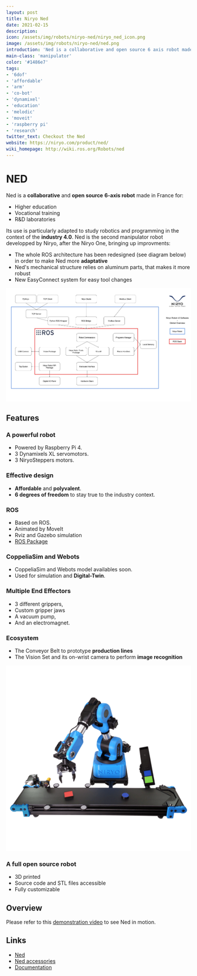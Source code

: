 ```yaml
---
layout: post
title: Niryo Ned
date: 2021-02-15
description:
icon: /assets/img/robots/niryo-ned/niryo_ned_icon.png
image: /assets/img/robots/niryo-ned/ned.png
introduction: 'Ned is a collaborative and open source 6 axis robot made in France, and the second robot developped by Niryo. It is aimed for higher education, vocational training and R&D laboratories. Its use is particularly adapted to study robotics and programming in the context of industry 4.0.'
main-class: 'manipulator'
color: '#1486e7'
tags:
- '6dof'
- 'affordable'
- 'arm'
- 'co-bot'
- 'dynamixel'
- 'education'
- 'melodic'
- 'moveit'
- 'raspberry pi'
- 'research'
twitter_text: Checkout the Ned
website: https://niryo.com/product/ned/
wiki_homepage: http://wiki.ros.org/Robots/ned
---
```


# NED

Ned is a **collaborative** and **open source** **6-axis robot** made in France for:

- Higher education
- Vocational training
- R&D laboratories

Its use is particularly adapted to study robotics and programming in the context of the **industry 4.0**. Ned is the second manipulator robot developped by Niryo, after the Niryo One, bringing up improvments:

- The whole ROS architecture has been redesigned (see diagram below) in order to make Ned more **adaptative**
- Ned's mechanical structure relies on aluminum parts, that makes it more robust
- New EasyConnect system for easy tool changes

![Ros structure](/assets/img/robots/niryo-ned/ros_structure.jpeg)

## Features

### A powerful robot
- Powered by Raspberry Pi 4.
- 3 Dynamixels XL servomotors.
- 3 NiryoSteppers motors.

### Effective design
- **Affordable** and **polyvalent**.
- **6 degrees of freedom** to stay true to the industry context.

### ROS
- Based on ROS.
- Animated by MoveIt
- Rviz and Gazebo simulation
- [ROS Package](https://github.com/NiryoRobotics/ned_ros)

### CoppeliaSim and Webots
- CoppeliaSim and Webots model availables soon.
- Used for simulation and **Digital-Twin**.

### Multiple End Effectors
- 3 different grippers,
- Custom gripper jaws
- A vacuum pump,
- And an electromagnet.


### Ecosystem
- The Conveyor Belt to prototype **production lines**
- The Vision Set and its on-wrist camera to perform **image recognition**

![Conveyor](/assets/img/robots/niryo-ned/conveyor.png)

### A full open source robot
- 3D printed 
- Source code and STL files accessible
- Fully customizable 

## Overview

Please refer to this [demonstration video](https://www.youtube.com/watch?v=YQYPM-APMYE) to see Ned in motion.



## Links
- [Ned](https://niryo.com/product/ned/)
- [Ned accessories](https://niryo.com/ned-accessories/)
- [Documentation](https://www.docs.niryo.com/dev/ros/source/overview.html)
